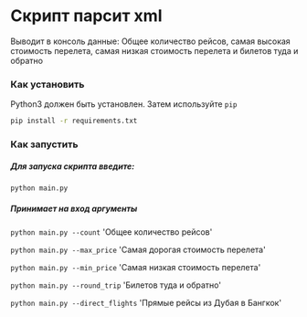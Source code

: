 # Скрипт парсит xml

Выводит в консоль данные: Общее количество рейсов, самая высокая стоимость перелета, самая низкая стоимость перелета и билетов туда и обратно


### Как установить
Python3 должен быть установлен. Затем используйте `pip`

```bash
pip install -r requirements.txt
```

### Как запустить

##### Для запуска скрипта введите:

```bash
python main.py
```

##### Принимает на вход аргументы

`python main.py --count` 'Общее количество рейсов'

`python main.py --max_price` 'Самая дорогая стоимость перелета'

`python main.py --min_price` 'Самая низкая стоимость перелета'

`python main.py --round_trip` 'Билетов туда и обратно'

`python main.py --direct_flights` 'Прямые рейсы из Дубая в Бангкок'
